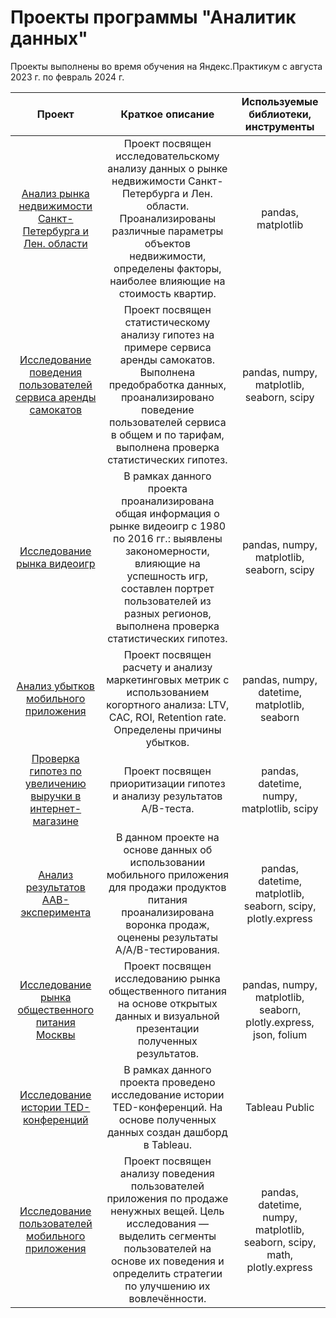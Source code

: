 # Проекты программы "Аналитик данных" 
Проекты выполнены во время обучения на Яндекс.Практикум с августа 2023 г. по февраль 2024 г. 

| Проект | Краткое описание | Используемые библиотеки, инструменты |
|:----------:|:----------:|:----------:|
| [Анализ рынка недвижимости Санкт-Петербурга и Лен. области](https://github.com/LuckyDigits/yandex_praktikum_projects/tree/main/1.%20%D0%90%D0%BD%D0%B0%D0%BB%D0%B8%D0%B7%20%D1%80%D1%8B%D0%BD%D0%BA%D0%B0%20%D0%BD%D0%B5%D0%B4%D0%B2%D0%B8%D0%B6%D0%B8%D0%BC%D0%BE%D1%81%D1%82%D0%B8%20%D0%A1%D0%B0%D0%BD%D0%BA%D1%82-%D0%9F%D0%B5%D1%82%D0%B5%D1%80%D0%B1%D1%83%D1%80%D0%B3%D0%B0%20%D0%B8%20%D0%9B%D0%B5%D0%BD.%20%D0%BE%D0%B1%D0%BB%D0%B0%D1%81%D1%82%D0%B8)  | Проект посвящен исследовательскому анализу данных о рынке недвижимости Санкт-Петербурга и Лен. области.  Проанализированы различные параметры объектов недвижимости, определены факторы, наиболее влияющие на стоимость квартир.  |  pandas, matplotlib  |
| [Исследование поведения пользователей сервиса аренды самокатов](https://github.com/LuckyDigits/yandex_praktikum_projects/tree/main/2.%20%D0%98%D1%81%D1%81%D0%BB%D0%B5%D0%B4%D0%BE%D0%B2%D0%B0%D0%BD%D0%B8%D0%B5%20%D0%BF%D0%BE%D0%B2%D0%B5%D0%B4%D0%B5%D0%BD%D0%B8%D1%8F%20%D0%BF%D0%BE%D0%BB%D1%8C%D0%B7%D0%BE%D0%B2%D0%B0%D1%82%D0%B5%D0%BB%D0%B5%D0%B9%20%D1%81%D0%B5%D1%80%D0%B2%D0%B8%D1%81%D0%B0%20%D0%B0%D1%80%D0%B5%D0%BD%D0%B4%D1%8B%20%D1%81%D0%B0%D0%BC%D0%BE%D0%BA%D0%B0%D1%82%D0%BE%D0%B2)    | Проект посвящен статистическому анализу гипотез на примере сервиса аренды самокатов. Выполнена предобработка данных, проанализировано поведение пользователей сервиса в общем и по тарифам, выполнена проверка статистических гипотез.   | pandas, numpy, matplotlib, seaborn, scipy  |
| [Исследование рынка видеоигр](https://github.com/LuckyDigits/yandex_praktikum_projects/tree/main/3.%20%D0%98%D1%81%D1%81%D0%BB%D0%B5%D0%B4%D0%BE%D0%B2%D0%B0%D0%BD%D0%B8%D0%B5%20%D1%80%D1%8B%D0%BD%D0%BA%D0%B0%20%D0%B2%D0%B8%D0%B4%D0%B5%D0%BE%D0%B8%D0%B3%D1%80)    | В рамках данного проекта проанализирована общая информация о рынке видеоигр с 1980 по 2016 гг.: выявлены закономерности, влияющие на успешность игр, составлен портрет пользователей из разных регионов, выполнена проверка статистических гипотез.  | pandas, numpy, matplotlib, seaborn, scipy  |
| [Анализ убытков мобильного приложения](https://github.com/LuckyDigits/yandex_praktikum_projects/tree/main/4.%20%D0%90%D0%BD%D0%B0%D0%BB%D0%B8%D0%B7%20%D1%83%D0%B1%D1%8B%D1%82%D0%BA%D0%BE%D0%B2%20%D0%BC%D0%BE%D0%B1%D0%B8%D0%BB%D1%8C%D0%BD%D0%BE%D0%B3%D0%BE%20%D0%BF%D1%80%D0%B8%D0%BB%D0%BE%D0%B6%D0%B5%D0%BD%D0%B8%D1%8F)    | Проект посвящен расчету и анализу маркетинговых метрик с использованием когортного анализа: LTV, CAC, ROI, Retention rate. Определены причины убытков.  | pandas, numpy, datetime, matplotlib, seaborn  |
| [Проверка гипотез по увеличению выручки в интернет-магазине](https://github.com/LuckyDigits/yandex_praktikum_projects/tree/main/5.%20%D0%9F%D1%80%D0%BE%D0%B2%D0%B5%D1%80%D0%BA%D0%B0%20%D0%B3%D0%B8%D0%BF%D0%BE%D1%82%D0%B5%D0%B7%20%D0%BF%D0%BE%20%D1%83%D0%B2%D0%B5%D0%BB%D0%B8%D1%87%D0%B5%D0%BD%D0%B8%D1%8E%20%D0%B2%D1%8B%D1%80%D1%83%D1%87%D0%BA%D0%B8%20%D0%B2%20%D0%B8%D0%BD%D1%82%D0%B5%D1%80%D0%BD%D0%B5%D1%82-%D0%BC%D0%B0%D0%B3%D0%B0%D0%B7%D0%B8%D0%BD%D0%B5)    | Проект посвящен приоритизации гипотез  и анализу результатов A/B-теста.  | pandas, datetime, numpy, matplotlib, scipy  |
| [Анализ результатов AAB-эксперимента](https://github.com/LuckyDigits/yandex_praktikum_projects/tree/main/6.%20%D0%90%D0%BD%D0%B0%D0%BB%D0%B8%D0%B7%20%D1%80%D0%B5%D0%B7%D1%83%D0%BB%D1%8C%D1%82%D0%B0%D1%82%D0%BE%D0%B2%20AAB-%D1%8D%D0%BA%D1%81%D0%BF%D0%B5%D1%80%D0%B8%D0%BC%D0%B5%D0%BD%D1%82%D0%B0)    | В данном проекте на основе данных об использовании мобильного приложения для продажи продуктов питания проанализирована воронка продаж, оценены результаты A/A/B-тестирования.  | pandas, datetime, matplotlib, seaborn, scipy, plotly.express  |
| [Исследование рынка общественного питания Москвы](https://github.com/LuckyDigits/yandex_praktikum_projects/tree/main/7.%20%20%D0%98%D1%81%D1%81%D0%BB%D0%B5%D0%B4%D0%BE%D0%B2%D0%B0%D0%BD%D0%B8%D0%B5%20%D1%80%D1%8B%D0%BD%D0%BA%D0%B0%20%D0%BE%D0%B1%D1%89%D0%B5%D1%81%D1%82%D0%B2%D0%B5%D0%BD%D0%BD%D0%BE%D0%B3%D0%BE%20%D0%BF%D0%B8%D1%82%D0%B0%D0%BD%D0%B8%D1%8F%20%D0%9C%D0%BE%D1%81%D0%BA%D0%B2%D1%8B)    | Проект посвящен исследованию рынка общественного питания на основе открытых данных и визуальной презентации полученных результатов.  | pandas, numpy, matplotlib, seaborn, plotly.express, json, folium  |
| [Исследование истории TED-конференций](https://github.com/LuckyDigits/yandex_praktikum_projects/tree/main/8.%20%D0%98%D1%81%D1%81%D0%BB%D0%B5%D0%B4%D0%BE%D0%B2%D0%B0%D0%BD%D0%B8%D0%B5%20%D0%B8%D1%81%D1%82%D0%BE%D1%80%D0%B8%D0%B8%20TED-%D0%BA%D0%BE%D0%BD%D1%84%D0%B5%D1%80%D0%B5%D0%BD%D1%86%D0%B8%D0%B9)   | В рамках данного проекта проведено исследование истории TED-конференций. На основе полученных данных создан дашборд в Tableau.   | Tableau Public  |
| [Исследование пользователей мобильного приложения](https://github.com/LuckyDigits/yandex_praktikum_projects/tree/main/9.%20%D0%98%D1%81%D1%81%D0%BB%D0%B5%D0%B4%D0%BE%D0%B2%D0%B0%D0%BD%D0%B8%D0%B5%20%D0%BF%D0%BE%D0%BB%D1%8C%D0%B7%D0%BE%D0%B2%D0%B0%D1%82%D0%B5%D0%BB%D0%B5%D0%B9%20%D0%BC%D0%BE%D0%B1%D0%B8%D0%BB%D1%8C%D0%BD%D0%BE%D0%B3%D0%BE%20%D0%BF%D1%80%D0%B8%D0%BB%D0%BE%D0%B6%D0%B5%D0%BD%D0%B8%D1%8F)    | Проект посвящен анализу поведения пользователей приложения по продаже ненужных вещей. Цель исследования — выделить сегменты пользователей на основе их поведения и определить стратегии по улучшению их вовлечённости.   | pandas, datetime, numpy, matplotlib, seaborn, scipy, math, plotly.express  |

